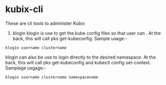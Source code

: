 # kubix-cli
These are cli tools to administer Kubix

1. klogin
klogin is use to get the kube config files so that user can . At the back, this will call pks get-kubeconfig. Sample usage:-
```
klogin username clustername
``` 

klogin can also be use to login directly to the desired namespace. At the back, this will call pks get-kubeconfig and kubectl config set-context. Samplage usgage:-
```
klogin username clustername namespacename
```
